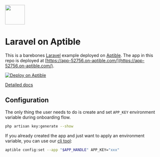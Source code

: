 <br>
<img src="https://user-images.githubusercontent.com/4295811/226700092-ffbd0c01-dba1-4880-8b77-a4d26e6228f0.svg"  width="64">

# Laravel on Aptible

This is a barebones [Laravel](https://laravel.com/) example deployed on [Aptible](https://aptible.com). The app in this repo is deployed at [https://app-52756.on-aptible.com/](https://app-52756.on-aptible.com/).

[![Deploy on Aptible](https://app.aptible.com/deploy-on-aptible.svg)](https://app.aptible.com/create)

[Detailed docs](https://www.aptible.com/docs/php-quickstart)

## Configuration

The only thing the user needs to do is create and set `APP_KEY` environment
variable during onboarding flow.

```bash
php artisan key:generate --show
```

If you already created the app and just want to apply an environment variable,
you can use our [cli tool](https://www.aptible.com/docs/cli):

```bash
aptible config:set --app "$APP_HANDLE" APP_KEY="xxx"
```
